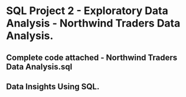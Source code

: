 # SQL Project 2 - Exploratory Data Analysis - Northwind Traders Data Analysis.

## Complete code attached - Northwind Traders Data Analysis.sql

## Data Insights Using SQL.

